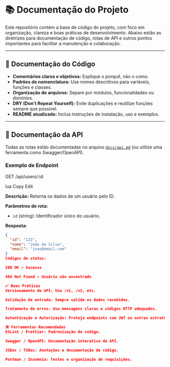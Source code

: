 # 📚 Documentação do Projeto

Este repositório contém a base de código do projeto, com foco em organização, clareza e boas práticas de desenvolvimento. Abaixo estão as diretrizes para documentação de código, rotas de API e outros pontos importantes para facilitar a manutenção e colaboração.

---

## 🧾 Documentação do Código

- **Comentários claros e objetivos:** Explique o _porquê_, não o _como_.
- **Padrões de nomenclatura:** Use nomes descritivos para variáveis, funções e classes.
- **Organização de arquivos:** Separe por módulos, funcionalidades ou domínios.
- **DRY (Don't Repeat Yourself):** Evite duplicações e reutilize funções sempre que possível.
- **README atualizado:** Inclua instruções de instalação, uso e exemplos.

---

## 📡 Documentação da API

Todas as rotas estão documentadas no arquivo [`docs/api.md`](docs/api.md) (ou utilize uma ferramenta como Swagger/OpenAPI).

### Exemplo de Endpoint

GET /api/users/:id

lua
Copy
Edit

**Descrição:** Retorna os dados de um usuário pelo ID.

**Parâmetros de rota:**
- `id` (string): Identificador único do usuário.

**Resposta:**
```json
{
  "id": "123",
  "nome": "João da Silva",
  "email": "joao@email.com"
}
Códigos de status:

200 OK – Sucesso

404 Not Found – Usuário não encontrado

✅ Boas Práticas
Versionamento de API: Use /v1, /v2, etc.

Validação de entrada: Sempre valide os dados recebidos.

Tratamento de erros: Use mensagens claras e códigos HTTP adequados.

Autenticação e Autorização: Proteja endpoints com JWT ou outras estratégias seguras.

🛠 Ferramentas Recomendadas
ESLint / Prettier: Padronização do código.

Swagger / OpenAPI: Documentação interativa da API.

JSDoc / TSDoc: Anotações e documentação de código.

Postman / Insomnia: Testes e organização de requisições.

